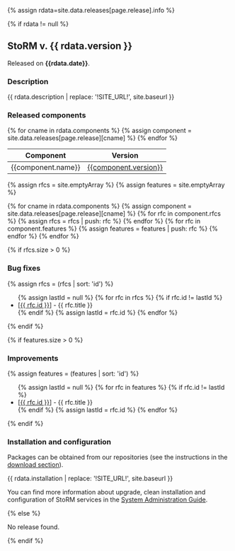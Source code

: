 {% assign rdata=site.data.releases[page.release].info %}

{% if rdata != null %}

## StoRM v. {{ rdata.version }}

Released on **{{rdata.date}}**.

### Description

{{ rdata.description | replace: '!SITE_URL!', site.baseurl }}

### Released components

<table>
	<thead>
		<tr>
			<th>Component</th>
			<th>Version</th>
		</tr>
	</thead>
	<tbody>
	{% for cname in rdata.components %}
    {% assign component = site.data.releases[page.release][cname] %}
		<tr>
			<td>{{component.name}}</td>
			<td>
				<a href="{{site.baseurl}}{{site.releasenotes_path}}/{{component.package}}/{{component.version}}/">{{component.version}}</a>
			</td>
		</tr>
	{% endfor %}
	</tbody>
</table>

{% assign rfcs = site.emptyArray %}
{% assign features = site.emptyArray %}

{% for cname in rdata.components %}
  {% assign component = site.data.releases[page.release][cname] %}
  {% for rfc in component.rfcs %}
    {% assign rfcs = rfcs | push: rfc %}
  {% endfor %}
  {% for rfc in component.features %}
    {% assign features = features | push: rfc %}
  {% endfor %}
{% endfor %}

{% if rfcs.size > 0 %}

### Bug fixes

{% assign rfcs = (rfcs | sort: 'id') %}

<ul>
{% assign lastId = null %}
{% for rfc in rfcs %}
  {% if rfc.id != lastId %}
    <li>[<a href="{{ site.issue_base_url }}{{ rfc.id }}">{{ rfc.id }}</a>] - {{ rfc.title }}</li>
  {% endif %}
  {% assign lastId = rfc.id %}
{% endfor %}
</ul>

{% endif %}

{% if features.size > 0 %}

### Improvements

{% assign features = (features | sort: 'id') %}

<ul>
{% assign lastId = null %}
{% for rfc in features %}
  {% if rfc.id != lastId %}
    <li>[<a href="{{ site.issue_base_url }}{{ rfc.id }}">{{ rfc.id }}</a>] - {{ rfc.title }}</li>
  {% endif %}
  {% assign lastId = rfc.id %}
{% endfor %}
</ul>

{% endif %}

### Installation and configuration

Packages can be obtained from our repositories (see the instructions in the [download section]({{site.baseurl}}/download.html)).

{{ rdata.installation | replace: '!SITE_URL!', site.baseurl }}

You can find more information about upgrade, clean installation and configuration of StoRM services in the [System Administration Guide]({{site.baseurl}}/documentation/sysadmin-guide/).

{% else %}

No release found.

{% endif %}
